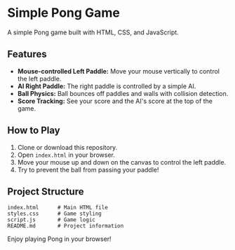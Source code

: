 # Simple Pong Game

A simple Pong game built with HTML, CSS, and JavaScript.

## Features

- **Mouse-controlled Left Paddle:** Move your mouse vertically to control the left paddle.
- **AI Right Paddle:** The right paddle is controlled by a simple AI.
- **Ball Physics:** Ball bounces off paddles and walls with collision detection.
- **Score Tracking:** See your score and the AI's score at the top of the game.

## How to Play

1. Clone or download this repository.
2. Open `index.html` in your browser.
3. Move your mouse up and down on the canvas to control the left paddle.
4. Try to prevent the ball from passing your paddle!

## Project Structure

```
index.html      # Main HTML file
styles.css      # Game styling
script.js       # Game logic
README.md       # Project information
```

Enjoy playing Pong in your browser!
